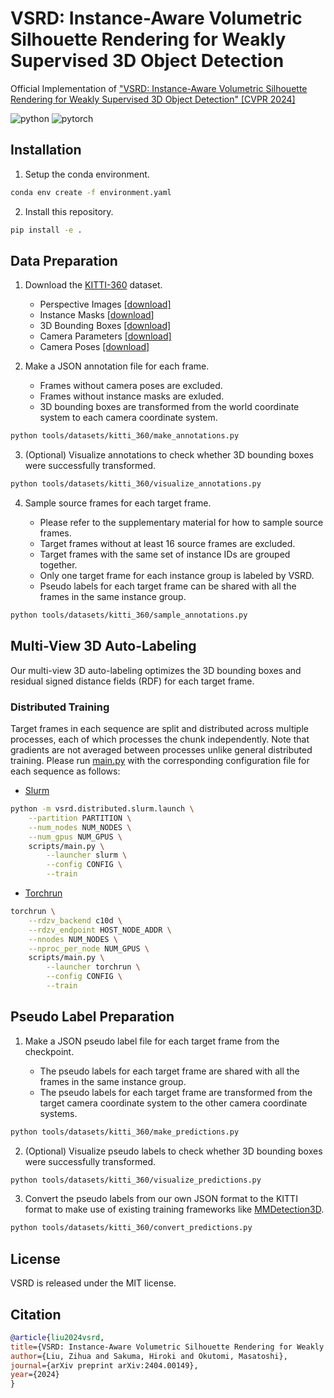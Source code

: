 # VSRD: Instance-Aware Volumetric Silhouette Rendering for Weakly Supervised 3D Object Detection

Official Implementation of ["VSRD: Instance-Aware Volumetric Silhouette Rendering for Weakly Supervised 3D Object Detection" [CVPR 2024]](https://arxiv.org/abs/2404.00149)

![python](https://img.shields.io/badge/Python-3.10-3670A0?style=flat&logo=Python&logoColor=ffdd54)
![pytorch](https://img.shields.io/badge/PyTorch-1.13-%23EE4C2C.svg?style=flat&logo=PyTorch&logoColor=%23EE4C2C)

## Installation

1. Setup the conda environment.

```bash
conda env create -f environment.yaml
```

2. Install this repository.

```bash
pip install -e .
```

## Data Preparation

1. Download the [KITTI-360](https://www.cvlibs.net/datasets/kitti-360/download.php) dataset.

    - Perspective Images [[download]](https://s3.eu-central-1.amazonaws.com/avg-projects/KITTI-360/a1d81d9f7fc7195c937f9ad12e2a2c66441ecb4e/download_2d_perspective.zip)
    - Instance Masks [[download](https://s3.eu-central-1.amazonaws.com/avg-projects/KITTI-360/ed180d24c0a144f2f1ac71c2c655a3e986517ed8/data_2d_semantics.zip)]
    - 3D Bounding Boxes [[download]](https://s3.eu-central-1.amazonaws.com/avg-projects/KITTI-360/ffa164387078f48a20f0188aa31b0384bb19ce60/data_3d_bboxes.zip)
    - Camera Parameters [[download]](https://s3.eu-central-1.amazonaws.com/avg-projects/KITTI-360/384509ed5413ccc81328cf8c55cc6af078b8c444/calibration.zip)
    - Camera Poses [[download]](https://s3.eu-central-1.amazonaws.com/avg-projects/KITTI-360/89a6bae3c8a6f789e12de4807fc1e8fdcf182cf4/data_poses.zip)

2. Make a JSON annotation file for each frame.

    - Frames without camera poses are excluded.
    - Frames without instance masks are exluded.
    - 3D bounding boxes are transformed from the world coordinate system to each camera coordinate system.

```bash
python tools/datasets/kitti_360/make_annotations.py
```

3. (Optional) Visualize annotations to check whether 3D bounding boxes were successfully transformed.

```bash
python tools/datasets/kitti_360/visualize_annotations.py
```

4. Sample source frames for each target frame.

    - Please refer to the supplementary material for how to sample source frames.
    - Target frames without at least 16 source frames are excluded.
    - Target frames with the same set of instance IDs are grouped together.
    - Only one target frame for each instance group is labeled by VSRD.
    - Pseudo labels for each target frame can be shared with all the frames in the same instance group.

```bash
python tools/datasets/kitti_360/sample_annotations.py
```

## Multi-View 3D Auto-Labeling

Our multi-view 3D auto-labeling optimizes the 3D bounding boxes and residual signed distance fields (RDF) for each target frame. 

### Distributed Training

Target frames in each sequence are split and distributed across multiple processes, each of which processes the chunk independently. Note that gradients are not averaged between processes unlike general distributed training. Please run [main.py](scripts/main.py) with the corresponding configuration file for each sequence as follows:

- [Slurm](https://ja.wikipedia.org/wiki/Slurm_Workload_Manager)

```bash
python -m vsrd.distributed.slurm.launch \
    --partition PARTITION \
    --num_nodes NUM_NODES \
    --num_gpus NUM_GPUS \
    scripts/main.py \
        --launcher slurm \
        --config CONFIG \
        --train
```

- [Torchrun](https://pytorch.org/docs/stable/elastic/run.html)

```bash
torchrun \
    --rdzv_backend c10d \
    --rdzv_endpoint HOST_NODE_ADDR \
    --nnodes NUM_NODES \
    --nproc_per_node NUM_GPUS \
    scripts/main.py \
        --launcher torchrun \
        --config CONFIG \
        --train
```

## Pseudo Label Preparation

1. Make a JSON pseudo label file for each target frame from the checkpoint.

    - The pseudo labels for each target frame are shared with all the frames in the same instance group.
    - The pseudo labels for each target frame are transformed from the target camera coordinate system to the other camera coordinate systems.

```bash
python tools/datasets/kitti_360/make_predictions.py
```

2. (Optional) Visualize pseudo labels to check whether 3D bounding boxes were successfully transformed.

```bash
python tools/datasets/kitti_360/visualize_predictions.py
```

3. Convert the pseudo labels from our own JSON format to the KITTI format to make use of existing training frameworks like [MMDetection3D](https://github.com/open-mmlab/mmdetection3d).

```bash
python tools/datasets/kitti_360/convert_predictions.py
```

## License

VSRD is released under the MIT license.

## Citation

```bibtex
@article{liu2024vsrd,
title={VSRD: Instance-Aware Volumetric Silhouette Rendering for Weakly Supervised 3D Object Detection},
author={Liu, Zihua and Sakuma, Hiroki and Okutomi, Masatoshi},
journal={arXiv preprint arXiv:2404.00149},
year={2024}
}
```
